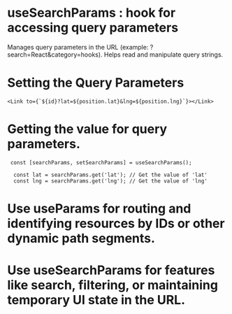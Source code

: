 # useSearchParams : hook for accessing query parameters

Manages query parameters in the URL (example: ?search=React&category=hooks).
Helps read and manipulate query strings.

# Setting the Query Parameters

```code
<Link to={`${id}?lat=${position.lat}&lng=${position.lng}`}></Link>
```

# Getting the value for query parameters.

```code
 const [searchParams, setSearchParams] = useSearchParams();

  const lat = searchParams.get('lat'); // Get the value of 'lat'
  const lng = searchParams.get('lng'); // Get the value of 'lng'
```

# Use useParams for routing and identifying resources by IDs or other dynamic path segments.

# Use useSearchParams for features like search, filtering, or maintaining temporary UI state in the URL.
